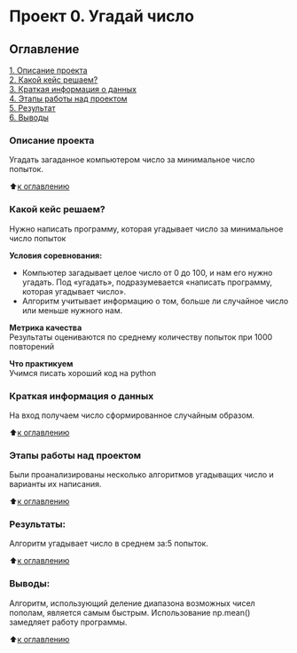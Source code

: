 # Проект 0. Угадай число

## Оглавление  
[1. Описание проекта](.README.md#Описание-проекта)  
[2. Какой кейс решаем?](.README.md#Какой-кейс-решаем)  
[3. Краткая информация о данных](.README.md#Краткая-информация-о-данных)  
[4. Этапы работы над проектом](.README.md#Этапы-работы-над-проектом)  
[5. Результат](.README.md#Результат)    
[6. Выводы](.README.md#Выводы) 

### Описание проекта    
Угадать загаданное компьютером число за минимальное число попыток.

:arrow_up:[к оглавлению](_)


### Какой кейс решаем?    
Нужно написать программу, которая угадывает число за минимальное число попыток

**Условия соревнования:**  
- Компьютер загадывает целое число от 0 до 100, и нам его нужно угадать. Под «угадать», подразумевается «написать программу, которая угадывает число».
- Алгоритм учитывает информацию о том, больше ли случайное число или меньше нужного нам.

**Метрика качества**     
Результаты оцениваются по среднему количеству попыток при 1000 повторений

**Что практикуем**     
Учимся писать хороший код на python


### Краткая информация о данных
На вход получаем число сформированное случайным образом.
  
:arrow_up:[к оглавлению](.README.md#Оглавление)


### Этапы работы над проектом  
Были проанализированы несколько алгоритмов угадыващих число и варианты их написания.

:arrow_up:[к оглавлению](.README.md#Оглавление)


### Результаты:  
Алгоритм угадывает число в среднем за:5 попыток.

:arrow_up:[к оглавлению](.README.md#Оглавление)


### Выводы:  
Алгоритм, использующий деление диапазона возможных чисел пополам, является самым быстрым.
Использование np.mean() замедляет работу программы.

:arrow_up:[к оглавлению](.README.md#Оглавление)